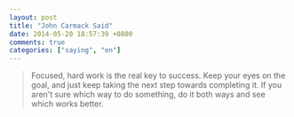 ```yaml
---
layout: post
title: "John Carmack Said"
date: 2014-05-20 18:57:39 +0800
comments: true
categories: ["saying", "en"]
---
```


> Focused, hard work is the real key to success. Keep your eyes on the goal, and just keep taking the next step towards completing it. If you aren't sure which way to do something, do it both ways and see which works better.
